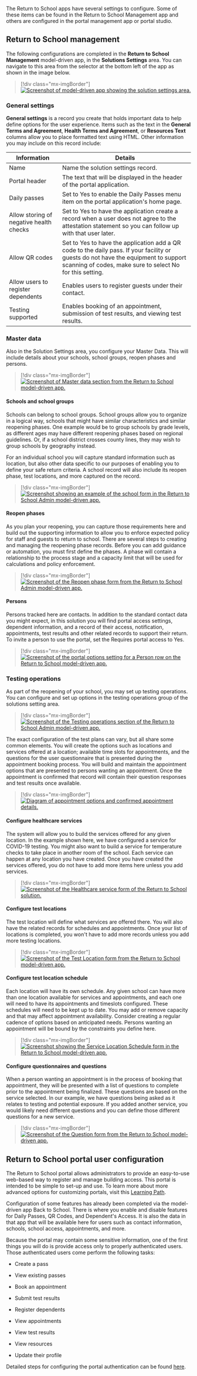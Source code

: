 The Return to School apps have several settings to configure. Some of these items can be found in the Return to School Management app and others are configured in the portal management app or portal studio.

## Return to School management

The following configurations are completed in the **Return to School Management** model-driven app, in the **Solutions Settings** area. You can navigate to this area from the selector at the bottom left of the app as shown in the image below.

> [!div class="mx-imgBorder"]
> [![Screenshot of model-driven app showing the solution settings area.](../media/solution-settings.png)](../media/solution-settings.png#lightbox)

### General settings

**General settings** is a record you create that holds important data to help define options for the user experience. Items such as the text in the **General Terms and Agreement**, **Health Terms and Agreement**, or **Resources Text** columns allow you to place formatted text using HTML. Other information you may include on this record include:

|     Information                                |     Details                                                                                                                                                                                                   |
|------------------------------------------------|---------------------------------------------------------------------------------------------------------------------------------------------------------------------------------------------------------------|
|     Name                                       |     Name the solution settings record.                                                                                                                                                                        |
|     Portal header                              |     The text that will be displayed in the header of the portal   application.                                                                                                                                |
|     Daily passes                               |     Set to Yes to enable the Daily Passes menu item on the portal   application's home page.                                                                                                                  |
|     Allow storing of negative health checks    |     Set to Yes to have the application create a record when a user   does not agree to the attestation statement so you can follow up with that   user later.                                                 |
|     Allow QR codes                             |     Set to Yes to have the application add a QR code to the daily   pass.  If your facility or guests do   not have the equipment to support scanning of codes, make sure to select No   for this setting.    |
|     Allow users to register dependents         |     Enables users to register guests under their contact.                                                                                                                                                     |
|     Testing supported                          |     Enables booking of an appointment, submission of test results, and   viewing test results.                                                                                                                |

### Master data

Also in the Solution Settings area, you configure your Master Data. This will include details about your schools, school groups, reopen phases and persons.

> [!div class="mx-imgBorder"]
> [![Screenshot of Master data section from the Return to School model-driven app.](../media/master-data.png)](../media/master-data.png#lightbox)

#### Schools and school groups

Schools can belong to school groups. School groups allow you to organize in a logical way, schools that might have similar characteristics and similar reopening phases. One example would be to group schools by grade levels, as different ages may have different reopening phases based on regional guidelines. Or, if a school district crosses county lines, they may wish to group schools by geography instead.

For an individual school you will capture standard information such as location, but also other data specific to our purposes of enabling you to define your safe return criteria. A school record will also include its reopen phase, test locations, and more captured on the record.

> [!div class="mx-imgBorder"]
> [![Screenshot showing an example of the school form in the Return to School Admin model-driven app.](../media/school-form.png)](../media/school-form.png#lightbox)

#### Reopen phases

As you plan your reopening, you can capture those requirements here and build out the supporting information to allow you to enforce expected policy for staff and guests to return to school. There are several steps to creating and managing the reopening phase records. Before you can add guidance or automation, you must first define the phases. A phase will contain a relationship to the process stage and a capacity limit that will be used for calculations and policy enforcement.

> [!div class="mx-imgBorder"]
> [![Screenshot of the Reopen phase form from the Return to School Admin model-driven app.](../media/reopen-phase.png)](../media/reopen-phase.png#lightbox)

#### Persons

Persons tracked here are contacts. In addition to the standard contact data you might expect, in this solution you will find portal access settings, dependent information, and a record of their access, notification, appointments, test results and other related records to support their return. To invite a person to use the portal, set the Requires portal access to Yes.

> [!div class="mx-imgBorder"]
> [![Screenshot of the portal options setting for a Person row on the Return to School model-driven app.](../media/person-settings.png)](../media/person-settings.png#lightbox)

### Testing operations

As part of the reopening of your school, you may set up testing operations. You can configure and set up options in the testing operations group of the solutions setting area.

> [!div class="mx-imgBorder"]
> [![Screenshot of the Testing operations section of the Return to School Admin model-driven app.](../media/testing-operations.png)](../media/testing-operations.png#lightbox)

The exact configuration of the test plans can vary, but all share some common elements. You will create the options such as locations and services offered at a location; available time slots for appointments, and the questions for the user questionnaire that is presented during the appointment booking process. You will build and maintain the appointment options that are presented to persons wanting an appointment. Once the appointment is confirmed that record will contain their question responses and test results once available.

> [!div class="mx-imgBorder"]
> [![Diagram of appointment options and confirmed appointment details.](../media/appointment-diagram.png)](../media/appointment-diagram.png#lightbox)

#### Configure healthcare services

The system will allow you to build the services offered for any given location. In the example shown here, we have configured a service for COVID-19 testing. You might also want to build a service for temperature checks to take place in another room of the school. Each service can happen at any location you have created. Once you have created the services offered, you do not have to add more items here unless you add services.

> [!div class="mx-imgBorder"]
> [![Screenshot of the Healthcare service form of the Return to School solution.](../media/healthcare-service-form.png)](../media/healthcare-service-form.png#lightbox)

#### Configure test locations

The test location will define what services are offered there. You will also have the related records for schedules and appointments. Once your list of locations is completed, you won't have to add more records unless you add more testing locations.

> [!div class="mx-imgBorder"]
> [![Screenshot of the Test Location form from the Return to School model-driven app.](../media/test-location-form.png)](../media/test-location-form.png#lightbox)

#### Configure test location schedule 

Each location will have its own schedule. Any given school can have more than one location available for services and appointments, and each one will need to have its appointments and timeslots configured. These schedules will need to be kept up to date. You may add or remove capacity and that may affect appointment availability. Consider creating a regular cadence of options based on anticipated needs. Persons wanting an appointment will be bound by the constraints you define here.

> [!div class="mx-imgBorder"]
> [![Screenshot showing the Service Location Schedule form in the Return to School model-driven app.](../media/service-location-schedule-form.png)](../media/service-location-schedule-form.png#lightbox)

#### Configure questionnaires and questions

When a person wanting an appointment is in the process of booking that appointment, they will be presented with a list of questions to complete prior to the appointment being finalized. These questions are based on the service selected. In our example, we have questions being asked as it relates to testing and potential exposure. If you added another service, you would likely need different questions and you can define those different questions for a new service.

> [!div class="mx-imgBorder"]
> [![Screenshot of the Question form from the Return to School model-driven app.](../media/question-form.png)](../media/question-form.png#lightbox)

## Return to School portal user configuration

The Return to School portal allows administrators to provide an easy-to-use web-based way to register and manage building access. This portal is intended to be simple to set-up and use. To learn more about more advanced options for customizing portals, visit this [Learning Path](https://docs.microsoft.com/learn/paths/work-power-apps-portals/?azure-portal=true).

Configuration of some features has already been completed via the model-driven app Back to School. There is where you enable and disable features for Daily Passes, QR Codes, and Dependent's Access. It is also the data in that app that will be available here for users such as contact information, schools, school access, appointments, and more.

Because the portal may contain some sensitive information, one of the first things you will do is provide access only to properly authenticated users. Those authenticated users come perform the following tasks:

-   Create a pass

-   View existing passes

-   Book an appointment

-   Submit test results

-   Register dependents

-   View appointments

-   View test results

-   View resources

-   Update their profile

Detailed steps for configuring the portal authentication can be found [here](https://docs.microsoft.com/dynamics365/industry/return-to-school/portal-app#authenticated-access-to-the-portal/?azure-portal=true).

